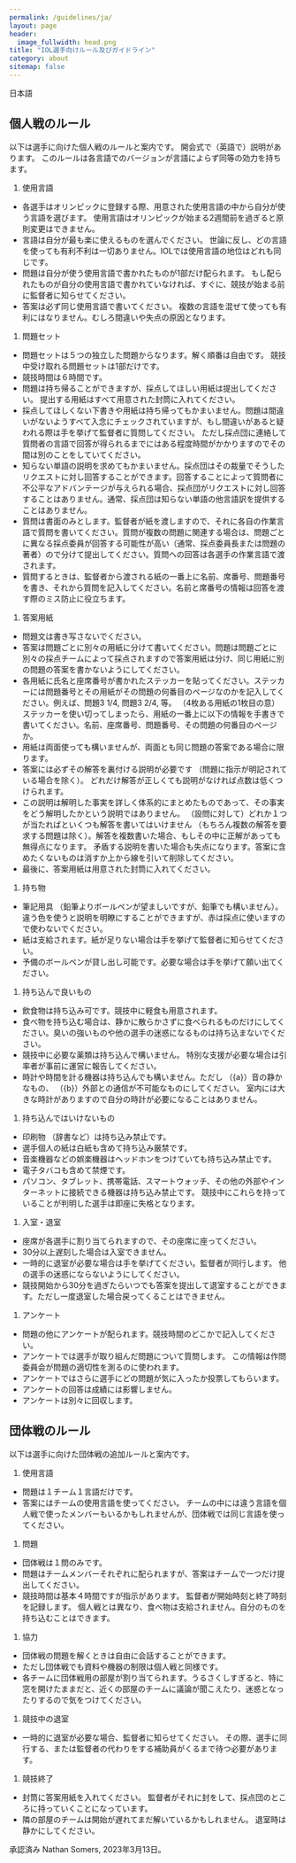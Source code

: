 ```yaml
---
permalink: /guidelines/ja/
layout: page
header:
  image_fullwidth: head.png
title: "IOL選手向けルール及びガイドライン"
category: about
sitemap: false
---
```


日本語

## 個人戦のルール

以下は選手に向けた個人戦のルールと案内です。 開会式で（英語で）説明があります。 このルールは各言語でのバージョンが言語によらず同等の効力を持ちます。

1. 使用言語
  * 各選手はオリンピックに登録する際、用意された使用言語の中から自分が使う言語を選びます。 使用言語はオリンピックが始まる2週間前を過ぎると原則変更はできません。
  * 言語は自分が最も楽に使えるものを選んでください。 世論に反し、どの言語を使っても有利不利は一切ありません。IOLでは使用言語の地位はどれも同じです。
  * 問題は自分が使う使用言語で書かれたものが1部だけ配られます。 もし配られたものが自分の使用言語で書かれていなければ、すぐに、競技が始まる前に監督者に知らせてください。
  * 答案は必ず同じ使用言語で書いてください。 複数の言語を混ぜて使っても有利にはなりません。むしろ間違いや失点の原因となります。
1. 問題セット
  * 問題セットは５つの独立した問題からなります。解く順番は自由です。 競技中受け取れる問題セットは1部だけです。
  * 競技時間は６時間です。
  * 問題は持ち帰ることができますが、採点してほしい用紙は提出してください。 提出する用紙はすべて用意された封筒に入れてください。
  * 採点してほしくない下書きや用紙は持ち帰ってもかまいません。問題は間違いがないようすべて入念にチェックされていますが、もし間違いがあると疑われる際は手を挙げて監督者に質問してください。 ただし採点団に連絡して質問者の言語で回答が得られるまでにはある程度時間がかかりますのでその間は別のことをしていてください。
  * 知らない単語の説明を求めてもかまいません。採点団はその裁量でそうしたリクエストに対し回答することができます。回答することによって質問者に不公平なアドバンテージが与えられる場合、採点団がリクエストに対し回答することはありません。通常、採点団は知らない単語の他言語訳を提供することはありません。 
  * 質問は書面のみとします。監督者が紙を渡しますので、それに各自の作業言語で質問を書いてください。質問が複数の問題に関連する場合は、問題ごとに異なる採点委員が回答する可能性が高い（通常、採点委員長または問題の著者）ので分けて提出してください。質問への回答は各選手の作業言語で渡されます。 
  * 質問するときは、監督者から渡される紙の一番上に名前、席番号、問題番号を書き、それから質問を記入してください。名前と席番号の情報は回答を渡す際のミス防止に役立ちます。
1. 答案用紙
  * 問題文は書き写さないでください。
  * 答案は問題ごとに別々の用紙に分けて書いてください。問題は問題ごとに別々の採点チームによって採点されますので答案用紙は分け、同じ用紙に別の問題の答案を書かないようにしてください。
  * 各用紙に氏名と座席番号が書かれたステッカーを貼ってください。ステッカーには問題番号とその用紙がその問題の何番目のページなのかを記入してください。例えば、問題3 1/4, 問題3 2/4, 等。 （4枚ある用紙の1枚目の意） ステッカーを使い切ってしまったら、用紙の一番上に以下の情報を手書きで書いてください。名前、座席番号、問題番号、その問題の何番目のページか。
  * 用紙は両面使っても構いませんが、両面とも同じ問題の答案である場合に限ります。
  * 答案には必ずその解答を裏付ける説明が必要です （問題に指示が明記されている場合を除く）。 どれだけ解答が正しくても説明がなければ点数は低くつけられます。
  * この説明は解明した事実を詳しく体系的にまとめたものであって、その事実をどう解明したかという説明ではありません。 （設問に対して）どれか１つが当たればといくつも解答を書いてはいけません （もちろん複数の解答を要求する問題は除く）。解答を複数書いた場合、もしその中に正解があっても無得点になります。 矛盾する説明を書いた場合も失点になります。答案に含めたくないものは消すか上から線を引いて削除してください。
  * 最後に、答案用紙は用意された封筒に入れてください。
1. 持ち物
  * 筆記用具 （鉛筆よりボールペンが望ましいですが、鉛筆でも構いません）。 違う色を使うと説明を明瞭にすることができますが、赤は採点に使いますので使わないでください。
  * 紙は支給されます。紙が足りない場合は手を挙げて監督者に知らせてください。
  * 予備のボールペンが貸し出し可能です。必要な場合は手を挙げて願い出てください。
1. 持ち込んで良いもの
  * 飲食物は持ち込み可です。競技中に軽食も用意されます。
  * 食べ物を持ち込む場合は、静かに散らかさずに食べられるものだけにしてください。臭いの強いものや他の選手の迷惑になるものは持ち込まないでください。
  * 競技中に必要な薬類は持ち込んで構いません。 特別な支援が必要な場合は引率者が事前に運営に報告してください。
  * 時計や時間を計る機器は持ち込んでも構いません。ただし （{a}）音の静かなもの、 （{b}）外部との通信が不可能なものにしてください。 室内には大きな時計がありますので自分の時計が必要になることはありません。
1. 持ち込んではいけないもの
  * 印刷物 （辞書など）は持ち込み禁止です。 
  * 選手個人の紙は白紙も含めて持ち込み厳禁です。
  * 音楽機器などの娯楽機器はヘッドホンをつけていても持ち込み禁止です。
  * 電子タバコも含めて禁煙です。
  * パソコン、タブレット、携帯電話、スマートウォッチ、その他の外部やインターネットに接続できる機器は持ち込み禁止です。 競技中にこれらを持っていることが判明した選手は即座に失格となります。
1. 入室・退室
  * 座席が各選手に割り当てられますので、その座席に座ってください。
  * 30分以上遅刻した場合は入室できません。
  * 一時的に退室が必要な場合は手を挙げてください。監督者が同行します。 他の選手の迷惑にならないようにしてください。
  * 競技開始から30分を過ぎたらいつでも答案を提出して退室することができます。ただし一度退室した場合戻ってくることはできません。
1. アンケート
  * 問題の他にアンケートが配られます。競技時間のどこかで記入してください。
  * アンケートでは選手が取り組んだ問題について質問します。 この情報は作問委員会が問題の適切性を測るのに使われます。
  * アンケートではさらに選手にどの問題が気に入ったか投票してもらいます。
  * アンケートの回答は成績には影響しません。
  * アンケートは別々に回収します。

## 団体戦のルール

以下は選手に向けた団体戦の追加ルールと案内です。

1. 使用言語
  * 問題は１チーム１言語だけです。
  * 答案にはチームの使用言語を使ってください。 チームの中には違う言語を個人戦で使ったメンバーもいるかもしれませんが、団体戦では同じ言語を使ってください。
1. 問題
  * 団体戦は１問のみです。
  * 問題はチームメンバーそれぞれに配られますが、答案はチームで一つだけ提出してください。
  * 競技時間は基本４時間ですが指示があります。 監督者が開始時刻と終了時刻を記録します。 個人戦とは異なり、食べ物は支給されません。自分のものを持ち込むことはできます。
1. 協力
  * 団体戦の問題を解くときは自由に会話することができます。
  * ただし団体戦でも資料や機器の制限は個人戦と同様です。
  * 各チームに団体戦用の部屋が割り当てられます。うるさくしすぎると、特に窓を開けたままだと、近くの部屋のチームに議論が聞こえたり、迷惑となったりするので気をつけてください。
1. 競技中の退室
  * 一時的に退室が必要な場合、監督者に知らせてください。 その際、選手に同行する、または監督者の代わりをする補助員がくるまで待つ必要があります。
1. 競技終了
  * 封筒に答案用紙を入れてください。 監督者がそれに封をして、採点団のところに持っていくことになっています。
  * 隣の部屋のチームは開始が遅れてまだ解いているかもしれません。 退室時は静かにしてください。

承認済み Nathan Somers, 2023年3月13日。
